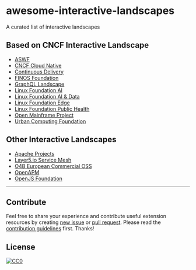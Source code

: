 # awesome-interactive-landscapes

A curated list of interactive landscapes

## Based on CNCF Interactive Landscape

- [ASWF](https://l.aswf.io/)
- [CNCF Cloud Native](https://l.cncf.io/)
- [Continuous Delivery](https://l.cd.foundation/)
- [FINOS Foundation](https://l.finos.org/)
- [GraphQL Landscape](https://l.graphql.org/)
- [Linux Foundation AI](https://l.lfai.foundation/)
- [Linux Foundation AI & Data](https://l.lfaidata.foundation/)
- [Linux Foundation Edge](https://l.lfedge.org/)
- [Linux Foundation Public Health](https://l.lfph.io/)
- [Open Mainframe Project](https://l.openmainframeproject.org/)
- [Urban Computing Foundation](https://l.uc.foundation/)

## Other Interactive Landscapes

- [Apache Projects](https://projects.apache.org/projects.html)
- [Layer5.io Service Mesh](https://layer5.io/landscape)
- [O4B European Commercial OSS](https://landscape.o4b.org/)
- [OpenAPM](https://openapm.io/landscape)
- [OpenJS Foundation](https://openjsf.org/projects/)


- - -


## Contribute
Feel free to share your experience and contribute useful extension resources by creating [new issue](https://github.com/neophyt3/awesome-interactive-landscapes/issues) or [pull request](https://github.com/neophyt3/awesome-interactive-landscapes/pulls).
Please read the [contribution guidelines](CONTRIBUTING.md) first. Thanks!

## License
[![CC0](http://mirrors.creativecommons.org/presskit/buttons/88x31/svg/cc-zero.svg)](https://creativecommons.org/publicdomain/zero/1.0/)


